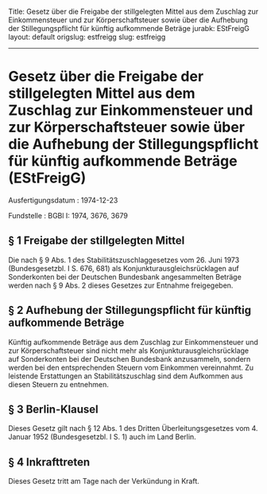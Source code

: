 Title: Gesetz über die Freigabe der stillgelegten Mittel aus dem Zuschlag zur Einkommensteuer
  und zur Körperschaftsteuer sowie über die Aufhebung der Stillegungspflicht für künftig
  aufkommende Beträge
jurabk: EStFreigG
layout: default
origslug: estfreigg
slug: estfreigg

---

# Gesetz über die Freigabe der stillgelegten Mittel aus dem Zuschlag zur Einkommensteuer und zur Körperschaftsteuer sowie über die Aufhebung der Stillegungspflicht für künftig aufkommende Beträge (EStFreigG)

Ausfertigungsdatum
:   1974-12-23

Fundstelle
:   BGBl I: 1974, 3676, 3679



## § 1 Freigabe der stillgelegten Mittel

Die nach § 9 Abs. 1 des Stabilitätszuschlaggesetzes vom 26. Juni 1973
(Bundesgesetzbl. I S. 676, 681) als Konjunkturausgleichsrücklagen auf
Sonderkonten bei der Deutschen Bundesbank angesammelten Beträge werden
nach § 9 Abs. 2 dieses Gesetzes zur Entnahme freigegeben.


## § 2 Aufhebung der Stillegungspflicht für künftig aufkommende Beträge

Künftig aufkommende Beträge aus dem Zuschlag zur Einkommensteuer und
zur Körperschaftsteuer sind nicht mehr als
Konjunkturausgleichsrücklage auf Sonderkonten bei der Deutschen
Bundesbank anzusammeln, sondern werden bei den entsprechenden Steuern
vom Einkommen vereinnahmt. Zu leistende Erstattungen an
Stabilitätszuschlag sind dem Aufkommen aus diesen Steuern zu
entnehmen.


## § 3 Berlin-Klausel

Dieses Gesetz gilt nach § 12 Abs. 1 des Dritten Überleitungsgesetzes
vom 4. Januar 1952 (Bundesgesetzbl. I S. 1) auch im Land Berlin.


## § 4 Inkrafttreten

Dieses Gesetz tritt am Tage nach der Verkündung in Kraft.

